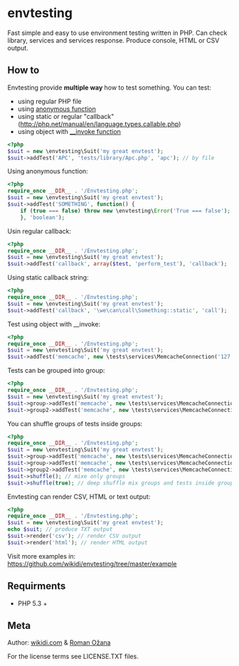 # envtesting

Fast simple and easy to use environment testing written in PHP. Can check library, services and services response.
Produce console, HTML or CSV output.

## How to

Envtesting provide **multiple way** how to test something. You can test:

- using regular PHP file
- using [anonymous function](http://php.net/manual/en/functions.anonymous.php)
- using static or regular "callback"(http://php.net/manual/en/language.types.callable.php)
- using object with [__invoke function](http://www.php.net/manual/en/language.oop5.magic.php#object.invoke)


```php
<?php
$suit = new \envtesting\Suit('my great envtest');
$suit->addTest('APC', 'tests/library/Apc.php', 'apc'); // by file
```

Using anonymous function:

```php
<?php
require_once __DIR__ . '/Envtesting.php';
$suit = new \envtesting\Suit('my great envtest');
$suit->addTest('SOMETHING', function() {
	if (true === false) throw new \envtesting\Error('True === false');
	}, 'boolean');
```

Usin regular callback:

```php
<?php
require_once __DIR__ . '/Envtesting.php';
$suit = new \envtesting\Suit('my great envtest');
$suit->addTest('callback', array($test, 'perform_test'), 'callback');
```
Using static callback string:

```php
<?php
require_once __DIR__ . '/Envtesting.php';
$suit = new \envtesting\Suit('my great envtest');
$suit->addTest('callback', '\we\can\call\Something::static', 'call');
```

Test using object with __invoke:

```php
<?php
require_once __DIR__ . '/Envtesting.php';
$suit = new \envtesting\Suit('my great envtest');
$suit->addTest('memcache', new \tests\services\MemcacheConnection('127.0.0.1', 11211), 'service');
```

Tests can be grouped into group:

```php
<?php
require_once __DIR__ . '/Envtesting.php';
$suit = new \envtesting\Suit('my great envtest');
$suit->group->addTest('memcache', new \tests\services\MemcacheConnection('127.0.0.1', 11211), 'service');
$suit->group2->addTest('memcache', new \tests\services\MemcacheConnection('127.0.0.1', 11211), 'service');
```

You can shuffle groups of tests inside groups:

```php
<?php
require_once __DIR__ . '/Envtesting.php';
$suit = new \envtesting\Suit('my great envtest');
$suit->group->addTest('memcache', new \tests\services\MemcacheConnection('127.0.0.1', 11211), 'service');
$suit->group->addTest('memcache', new \tests\services\MemcacheConnection('127.0.0.1', 11211), 'service');
$suit->group2->addTest('memcache', new \tests\services\MemcacheConnection('127.0.0.1', 11211), 'service');
$suit->shuffle(); // mixe only groups
$suit->shuffle(true); // deep shuffle mix groups and tests inside group
```
Envtesting can render CSV, HTML or text output:

```php
<?php
require_once __DIR__ . '/Envtesting.php';
$suit = new \envtesting\Suit('my great envtest');
echo $suit; // produce TXT output
$suit->render('csv'); // render CSV output
$suit->render('html'); // render HTML output
```


Visit more examples in: https://github.com/wikidi/envtesting/tree/master/example

## Requirments

- PHP 5.3 +

## Meta

Author: [wikidi.com](http://wikidi.com) & [Roman Ožana](https://github.com/OzzyCzech)

For the license terms see LICENSE.TXT files.
